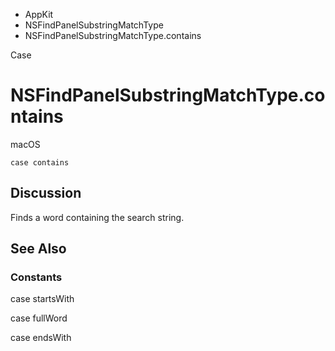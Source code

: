 

- AppKit
- NSFindPanelSubstringMatchType
-  NSFindPanelSubstringMatchType.contains 

Case

# NSFindPanelSubstringMatchType.contains

macOS

``` source
case contains
```

## Discussion

Finds a word containing the search string.

## See Also

### Constants

case startsWith

case fullWord

case endsWith

